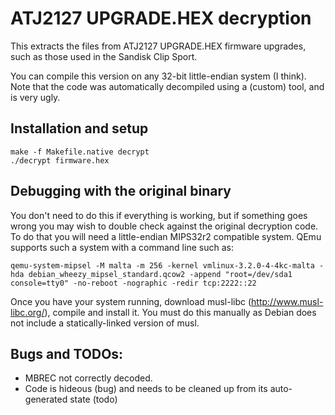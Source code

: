 ATJ2127 UPGRADE.HEX decryption
===

This extracts the files from ATJ2127 UPGRADE.HEX firmware upgrades, such as those used in the Sandisk Clip Sport.

You can compile this version on any 32-bit little-endian system (I think). Note that the code was automatically decompiled using a (custom) tool, and is very ugly.

Installation and setup
---

    make -f Makefile.native decrypt
	./decrypt firmware.hex


Debugging with the original binary
---
You don't need to do this if everything is working, but if something goes wrong you may wish to double check against the original decryption code. To do that you will need a little-endian MIPS32r2 compatible system. QEmu supports such a system with a command line such as:


    qemu-system-mipsel -M malta -m 256 -kernel vmlinux-3.2.0-4-4kc-malta -hda debian_wheezy_mipsel_standard.qcow2 -append "root=/dev/sda1 console=tty0" -no-reboot -nographic -redir tcp:2222::22

Once you have your system running, download musl-libc (http://www.musl-libc.org/), compile and install it. You must do this manually as Debian does not include a statically-linked version of musl.

Bugs and TODOs:
---

* MBREC not correctly decoded.
* Code is hideous (bug) and needs to be cleaned up from its auto-generated state (todo)

